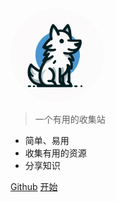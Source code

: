 <!-- _coverpage.md -->

<!-- 修改图片尺寸并裁切为圆形 -->
<img src="images/my-logo.jpg" alt="Logo" style="width: 150px; height: 150px; border-radius: 50%; object-fit: cover;">

> 一个有用的收集站

- 简单、易用
- 收集有用的资源
- 分享知识

[Github](https://github.com/)
[开始](/zh-cn/Draw.md)